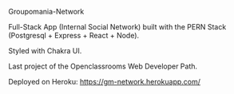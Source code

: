 Groupomania-Network

Full-Stack App (Internal Social Network) built with the PERN Stack (Postgresql + Express + React + Node).

Styled with Chakra UI.

Last project of the Openclassrooms Web Developer Path.

Deployed on Heroku: https://gm-network.herokuapp.com/


